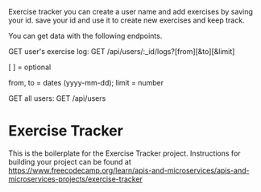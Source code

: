 Exercise tracker you can create a user name and add exercises by saving your id. save your id and use it to create new exercises and keep track. 

You can get data with the following endpoints. 

GET user's exercise log: GET /api/users/:_id/logs?[from][&to][&limit]

[ ] = optional

from, to = dates (yyyy-mm-dd); limit = number

GET all users: GET /api/users


# Exercise Tracker

This is the boilerplate for the Exercise Tracker project. Instructions for building your project can be found at https://www.freecodecamp.org/learn/apis-and-microservices/apis-and-microservices-projects/exercise-tracker
